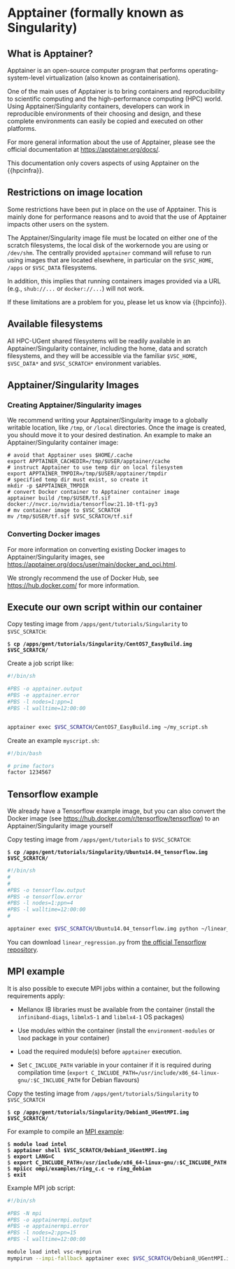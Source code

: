 # Apptainer (formally known as Singularity)

## What is Apptainer?

Apptainer is an open-source computer program that performs
operating-system-level virtualization (also known as containerisation).

One of the main uses of Apptainer is to bring containers and
reproducibility to scientific computing and the high-performance
computing (HPC) world. Using Apptainer/Singularity containers,
developers can work in reproducible environments of their choosing and
design, and these complete environments can easily be copied and
executed on other platforms.

For more general information about the use of Apptainer, please see the
official documentation at <https://apptainer.org/docs/>.

This documentation only covers aspects of using Apptainer on the
{{hpcinfra}}.

## Restrictions on image location

Some restrictions have been put in place on the use of Apptainer. This
is mainly done for performance reasons and to avoid that the use of
Apptainer impacts other users on the system.

The Apptainer/Singularity image file must be located on either one of
the scratch filesystems, the local disk of the workernode you are using
or `/dev/shm`. The centrally provided `apptainer` command will refuse to
run using images that are located elsewhere, in particular on the
`$VSC_HOME`, `/apps` or `$VSC_DATA` filesystems.

In addition, this implies that running containers images provided via a
URL (e.g., `shub://...` or `docker://...`) will not work.

If these limitations are a problem for you, please let us know via {{hpcinfo}}.

## Available filesystems

All HPC-UGent shared filesystems will be readily available in an
Apptainer/Singularity container, including the home, data and scratch
filesystems, and they will be accessible via the familiar `$VSC_HOME`,
`$VSC_DATA*` and `$VSC_SCRATCH*` environment variables.

## Apptainer/Singularity Images

### Creating Apptainer/Singularity images

We recommend writing your Apptainer/Singularity image to a globally writable location, 
like `/tmp`, or `/local` directories. 
Once the image is created, you should move it to your desired destination. 
An example to make an Apptainer/Singularity container image:

```shell
# avoid that Apptainer uses $HOME/.cache
export APPTAINER_CACHEDIR=/tmp/$USER/apptainer/cache
# instruct Apptainer to use temp dir on local filesystem
export APPTAINER_TMPDIR=/tmp/$USER/apptainer/tmpdir
# specified temp dir must exist, so create it
mkdir -p $APPTAINER_TMPDIR
# convert Docker container to Apptainer container image
apptainer build /tmp/$USER/tf.sif docker://nvcr.io/nvidia/tensorflow:21.10-tf1-py3
# mv container image to $VSC_SCRATCH
mv /tmp/$USER/tf.sif $VSC_SCRATCH/tf.sif
```

### Converting Docker images

For more information on converting existing Docker images to
Apptainer/Singularity images, see
<https://apptainer.org/docs/user/main/docker_and_oci.html>.

We strongly recommend the use of Docker Hub, see
<https://hub.docker.com/> for more information.

## Execute our own script within our container

Copy testing image from `/apps/gent/tutorials/Singularity` to
`$VSC_SCRATCH`:

<pre><code>$ <b>cp /apps/gent/tutorials/Singularity/CentOS7_EasyBuild.img $VSC_SCRATCH/</b>
</code></pre>

Create a job script like:

```bash
#!/bin/sh

#PBS -o apptainer.output
#PBS -e apptainer.error
#PBS -l nodes=1:ppn=1
#PBS -l walltime=12:00:00


apptainer exec $VSC_SCRATCH/CentOS7_EasyBuild.img ~/my_script.sh
```

Create an example `myscript.sh`:

```bash
#!/bin/bash

# prime factors
factor 1234567
```

## Tensorflow example

We already have a Tensorflow example image, but you can also convert the
Docker image (see <https://hub.docker.com/r/tensorflow/tensorflow>) to an
Apptainer/Singularity image yourself

Copy testing image from `/apps/gent/tutorials` to `$VSC_SCRATCH`:

<pre><code>$ <b>cp /apps/gent/tutorials/Singularity/Ubuntu14.04_tensorflow.img $VSC_SCRATCH/</b>
</code></pre>

```bash
#!/bin/sh
#
#
#PBS -o tensorflow.output
#PBS -e tensorflow.error
#PBS -l nodes=1:ppn=4
#PBS -l walltime=12:00:00
#

apptainer exec $VSC_SCRATCH/Ubuntu14.04_tensorflow.img python ~/linear_regression.py
```

You can download `linear_regression.py` from [the official Tensorflow
repository](https://github.com/tensorflow/tensorflow/blob/r1.12/tensorflow/examples/get_started/regression/linear_regression.py).

## MPI example

It is also possible to execute MPI jobs within a container, but the
following requirements apply:

-   Mellanox IB libraries must be available from the container (install
    the `infiniband-diags`, `libmlx5-1` and `libmlx4-1` OS packages)

-   Use modules within the container (install the `environment-modules`
    or `lmod` package in your container)

-   Load the required module(s) before `apptainer` execution.

-   Set `C_INCLUDE_PATH` variable in your container if it is required
    during compilation time
    (`export C_INCLUDE_PATH=/usr/include/x86_64-linux-gnu/:$C_INCLUDE_PATH`
    for Debian flavours)

Copy the testing image from `/apps/gent/tutorials/Singularity` to
`$VSC_SCRATCH`

<pre><code>$ <b>cp /apps/gent/tutorials/Singularity/Debian8_UGentMPI.img $VSC_SCRATCH/</b>
</code></pre>

For example to compile an [MPI
example](https://github.com/open-mpi/ompi/blob/master/examples/ring_c.c):

<pre><code>$ <b>module load intel</b>
$ <b>apptainer shell $VSC_SCRATCH/Debian8_UGentMPI.img</b>
$ <b>export LANG=C</b>
$ <b>export C_INCLUDE_PATH=/usr/include/x86_64-linux-gnu/:$C_INCLUDE_PATH</b>
$ <b>mpiicc ompi/examples/ring_c.c -o ring_debian</b>
$ <b>exit</b>
</code></pre>

Example MPI job script:

```bash
#!/bin/sh

#PBS -N mpi
#PBS -o apptainermpi.output
#PBS -e apptainermpi.error
#PBS -l nodes=2:ppn=15
#PBS -l walltime=12:00:00

module load intel vsc-mympirun
mympirun --impi-fallback apptainer exec $VSC_SCRATCH/Debian8_UGentMPI.img ~/ring_debian
```
